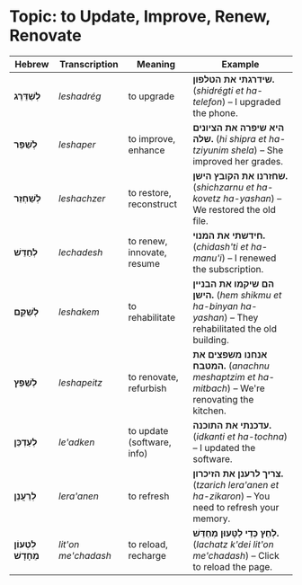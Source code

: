 # Topic: to Update, Improve, Renew, Renovate

| **Hebrew**     | **Transcription**   | **Meaning**                            | **Example** |  
|------------------------|---------------------|----------------------------------------|-------------|  
| **לְשַׁדֵּרֵג**         | *leshadrég*          | to upgrade                             | **שידרגתי את הטלפון.** (*shidrégti et ha-telefon*) – I upgraded the phone. |  
| **לְשַׁפֵּר**           | *leshaper*           | to improve, enhance                              | **היא שיפרה את הציונים שלה.** (*hi shipra et ha-tziyunim shela*) – She improved her grades. |  
| **לְשַׁחְזֵר**         | *leshachzer*         | to restore, reconstruct              | **שחזרנו את הקובץ הישן.** (*shichzarnu et ha-kovetz ha-yashan*) – We restored the old file. |  
| **לְחַדֵּשׁ**           | *lechadesh*          | to renew, innovate, resume       | **חידשתי את המנוי.** (*chidash'ti et ha-manu'i*) – I renewed the subscription. |  
| **לְשַׁקֵּם**           | *leshakem*          | to rehabilitate     | **הם שיקמו את הבניין הישן.** (*hem shikmu et ha-binyan ha-yashan*) – They rehabilitated the old building. |  
| **לְשַׁפֵּץ**           | *leshapeitz*         | to renovate, refurbish                 | **אנחנו משפצים את המטבח.** (*anachnu meshaptzim et ha-mitbach*) – We're renovating the kitchen. |  
| **לְעַדְכֵּן**          | *le'adken*           | to update (software, info)             | **עדכנתי את התוכנה.** (*idkanti et ha-tochna*) – I updated the software. |  
| **לְרַעֲנֵן**           | *lera'anen*          | to refresh                      | **צריך לרענן את הזיכרון.** (*tzarich lera'anen et ha-zikaron*) – You need to refresh your memory. |  
| **לִטְעוֹן מֵחָדָשׁ**   | *lit'on me'chadash*     | to reload, recharge     | **לְחֵץ כְּדֵי לַטָּעוּן מְחַדֵּשׁ.** (*lachatz k'dei lit'on me'chadash*) – Click to reload the page. |  
